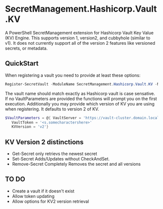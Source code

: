 # SecretManagement.Hashicorp.Vault.KV
A PowerShell SecretManagement extension for Hashicorp Vault Key Value (KV) Engine. This supports version 1, version2, and  cubbyhole (similar to v1). It does not currently support all of the version 2 features like versioned secrets, or metadata.

## QuickStart
When registering a vault you need to provide at least these options:
```PowerShell
Register-SecretVault -ModuleName SecretManagement.Hashicorp.Vault.KV -Name PowerShellTest -VaultParameters @{ VaultServer = 'http://vault.domain.local:8200'; VaultToken = '<orNot>'}
```
The vault name should match exactly as Hashicorp vault is case sensative. If no VaultParameters are provided the functions will prompt you on the first execution. Additionally you may provide which version of KV you are using when registering. It defaults to version 2 of KV.  

```PowerShell
$VaultParameters = @{ VaultServer = 'https://vault-cluster.domain.local'
   VaultToken = '<s.somecharactershere>'
   KVVersion = 'v2'}
```

## KV Version 2 distinctions
 - Get-Secret only retrievs the newest secret
 - Set-Secret Adds/Updates without CheckAndSet.
 - Remove-Secret Completely Removes the secret and all versions

## TO DO
 - Create a vault if it doesn't exist
 - Allow token updating
 - Allow options for KV2 version retrieval
